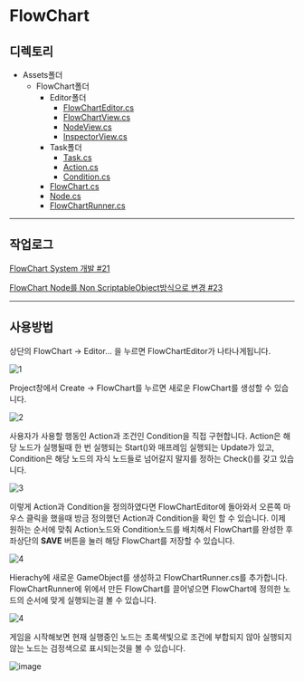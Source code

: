 # FlowChart

## 디렉토리

- Assets폴더
  - FlowChart폴더
    - Editor폴더
      - [FlowChartEditor.cs](https://github.com/JuicyPark/ExternalModule/blob/main/Assets/FlowChart/Editor/FlowChartEditor.cs)
      - [FlowChartView.cs](https://github.com/JuicyPark/ExternalModule/blob/main/Assets/FlowChart/Editor/FlowChartView.cs)
      - [NodeView.cs](https://github.com/JuicyPark/ExternalModule/blob/main/Assets/FlowChart/Editor/NodeView.cs)
      - [InspectorView.cs](https://github.com/JuicyPark/ExternalModule/blob/main/Assets/FlowChart/Editor/InspectorView.cs)
    - Task폴더
      - [Task.cs](https://github.com/JuicyPark/ExternalModule/blob/main/Assets/FlowChart/Task/Task.cs)
      - [Action.cs](https://github.com/JuicyPark/ExternalModule/blob/main/Assets/FlowChart/Task/Action.cs)
      - [Condition.cs](https://github.com/JuicyPark/ExternalModule/blob/main/Assets/FlowChart/Task/Condition.cs)
    - [FlowChart.cs](https://github.com/JuicyPark/ExternalModule/blob/main/Assets/FlowChart/FlowChart.cs)
    - [Node.cs](https://github.com/JuicyPark/ExternalModule/blob/main/Assets/FlowChart/Node.cs)
    - [FlowChartRunner.cs](https://github.com/JuicyPark/ExternalModule/blob/main/Assets/FlowChart/FlowChartRunner.cs)

***

## 작업로그

[FlowChart System 개발 #21](https://github.com/ECONO-UNION/union-mentoring-1-Unity/pull/21)

[FlowChart Node를 Non ScriptableObject방식으로 변경 #23](https://github.com/ECONO-UNION/union-mentoring-1-Unity/pull/23)

***

## 사용방법

상단의 FlowChart -> Editor... 을 누르면 FlowChartEditor가 나타나게됩니다.

![1](https://user-images.githubusercontent.com/31693348/133912580-203e1170-244b-4323-b266-fc4fa53ebdfd.png)



Project창에서 Create -> FlowChart를 누르면 새로운 FlowChart를 생성할 수 있습니다.

![2](https://user-images.githubusercontent.com/31693348/133912673-5ceb815b-e463-48a2-85a0-b379f63e44b7.png)



사용자가 사용할 행동인 Action과 조건인 Condition을 직접 구현합니다. Action은 해당 노드가 실행될때 한 번 실행되는 Start()와 매프레임 실행되는 Update가 있고, Condition은 해당 노드의 자식 노드들로 넘어갈지 말지를 정하는 Check()를 갖고 있습니다.

![3](https://user-images.githubusercontent.com/31693348/133912676-6afc1ee7-16b9-49e4-98ea-17ef488db53c.png)



이렇게 Action과 Condition을 정의하였다면 FlowChartEditor에 돌아와서 오른쪽 마우스 클릭을 했을때 방금 정의했던 Action과 Condition을 확인 할 수 있습니다. 이제 원하는 순서에 맞춰 Action노드와 Condition노드를 배치해서 FlowChart를 완성한 후 좌상단의 **SAVE** 버튼을 눌러 해당 FlowChart를 저장할 수 있습니다.

![4](https://user-images.githubusercontent.com/31693348/133912677-125ac58e-b192-4e52-a679-b05cbd279fb2.png)



Hierachy에 새로운 GameObject를 생성하고 FlowChartRunner.cs를 추가합니다. FlowChartRunner에 위에서 만든 FlowChart를 끌어넣으면 FlowChart에 정의한 노드의 순서에 맞게 실행되는걸 볼 수 있습니다.

![4](https://user-images.githubusercontent.com/31693348/133912678-fa17262c-a1db-493c-928e-a5e8fed6a2eb.png)



게임을 시작해보면 현재 실행중인 노드는 초록색빛으로 조건에 부합되지  않아 실행되지 않는 노드는 검정색으로 표시되는것을 볼 수 있습니다.

![image](https://user-images.githubusercontent.com/31693348/133872736-2da9d4ea-aa98-485b-93ec-da6c10eae96c.png)

